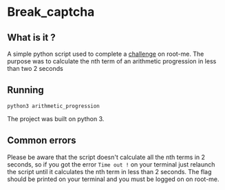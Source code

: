 # Break_captcha

## What is it ?

A simple python script used to complete a [challenge](https://www.root-me.org/fr/Challenges/Programmation/Suite-arithmetique) on root-me. The purpose was to calculate the nth term of an arithmetic progression in less than two 2 seconds

## Running
 `python3 arithmetic_progression` 

The project was built on python 3. 

## Common errors 

Please be aware that the script doesn't calculate all the nth terms in 2 seconds, so if you got the error `Time out !` on your terminal just relaunch the script until it calculates the nth term in less than 2 seconds. The flag should be printed on your terminal and you must be logged on on root-me.
 
